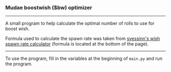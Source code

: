 ### Mudae boostwish ($bw) optimizer

---
A small program to help calculate the optimal number of rolls to use for boost wish.

Formula used to calculate the spawn rate was taken from [svessinn's wish spawn rate calculator](https://svessinn.github.io/Mudae/WishSpawnrateCalc/) (formula is located at the bottom of the page).

---

To use the program, fill in the variables at the beginning of `main.py` and run the program.
